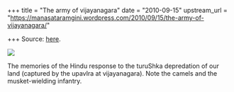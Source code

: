 +++
title = "The army of vijayanagara"
date = "2010-09-15"
upstream_url = "https://manasataramgini.wordpress.com/2010/09/15/the-army-of-vijayanagara/"

+++
Source: [here](https://manasataramgini.wordpress.com/2010/09/15/the-army-of-vijayanagara/).

[![](https://i1.wp.com/lh6.ggpht.com/_hjuA1bE0hBw/TJBnYMMV3GI/AAAAAAAAB8A/38gsv_NufiI/s800/hindu_army.JPG)](http://picasaweb.google.com/lh/photo/b6IRhgwjfy7VqtkRSYwxJA?feat=embedwebsite)

The memories of the Hindu response to the turuShka depredation of our land (captured by the upavIra at vijayanagara). Note the camels and the musket-wielding infantry.

